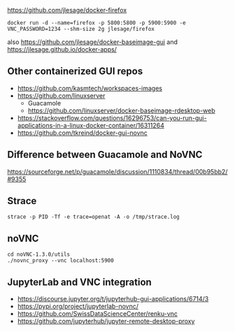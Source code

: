 https://github.com/jlesage/docker-firefox

    docker run -d --name=firefox -p 5800:5800 -p 5900:5900 -e VNC_PASSWORD=1234 --shm-size 2g jlesage/firefox

also https://github.com/jlesage/docker-baseimage-gui and
https://jlesage.github.io/docker-apps/

## Other containerized GUI repos

- https://github.com/kasmtech/workspaces-images
- https://github.com/linuxserver
  - Guacamole
  - https://github.com/linuxserver/docker-baseimage-rdesktop-web
- https://stackoverflow.com/questions/16296753/can-you-run-gui-applications-in-a-linux-docker-container/16311264
- https://github.com/tkreind/docker-gui-novnc

## Difference between Guacamole and NoVNC

https://sourceforge.net/p/guacamole/discussion/1110834/thread/00b95bb2/#9355

## Strace

```
strace -p PID -Tf -e trace=openat -A -o /tmp/strace.log
```

## noVNC

```
cd noVNC-1.3.0/utils
./novnc_proxy --vnc localhost:5900
```

## JupyterLab and VNC integration

- https://discourse.jupyter.org/t/jupyterhub-gui-applications/6714/3
- https://pypi.org/project/jupyterlab-novnc/
- https://github.com/SwissDataScienceCenter/renku-vnc
- https://github.com/jupyterhub/jupyter-remote-desktop-proxy
